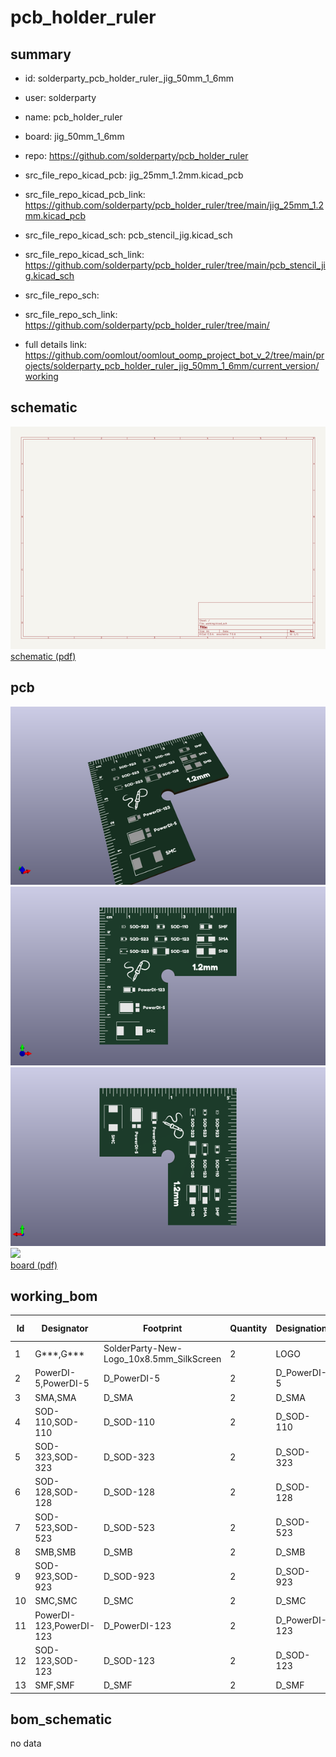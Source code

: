 # pcb_holder_ruler
 
## summary 
* id: solderparty_pcb_holder_ruler_jig_50mm_1_6mm
* user: solderparty
* name: pcb_holder_ruler
* board: jig_50mm_1_6mm
* repo: https://github.com/solderparty/pcb_holder_ruler
* src_file_repo_kicad_pcb: jig_25mm_1.2mm.kicad_pcb
* src_file_repo_kicad_pcb_link: https://github.com/solderparty/pcb_holder_ruler/tree/main/jig_25mm_1.2mm.kicad_pcb
* src_file_repo_kicad_sch: pcb_stencil_jig.kicad_sch
* src_file_repo_kicad_sch_link: https://github.com/solderparty/pcb_holder_ruler/tree/main/pcb_stencil_jig.kicad_sch

* src_file_repo_sch: 
* src_file_repo_sch_link: https://github.com/solderparty/pcb_holder_ruler/tree/main/
* full details link: https://github.com/oomlout/oomlout_oomp_project_bot_v_2/tree/main/projects/solderparty_pcb_holder_ruler_jig_50mm_1_6mm/current_version/working  

## schematic  
![](working_schematic_600.png)  
[schematic (pdf)](working_schematic.pdf) 






















## pcb  
![](working_3d_600.png) 
![](working_3d_front_600.png)  
![](working_3d_back_600.png)  
![](working_600.png)  
[board (pdf)](working.pdf)  

## working_bom
| Id | Designator | Footprint | Quantity | Designation | Supplier and ref |  | None | 
| --- | --- | --- | --- | --- | --- | --- | --- | 
| 1 | G***,G*** | SolderParty-New-Logo_10x8.5mm_SilkScreen | 2 | LOGO |  |  | [''] | 
| 2 | PowerDI-5,PowerDI-5 | D_PowerDI-5 | 2 | D_PowerDI-5 |  |  | [''] | 
| 3 | SMA,SMA | D_SMA | 2 | D_SMA |  |  | [''] | 
| 4 | SOD-110,SOD-110 | D_SOD-110 | 2 | D_SOD-110 |  |  | [''] | 
| 5 | SOD-323,SOD-323 | D_SOD-323 | 2 | D_SOD-323 |  |  | [''] | 
| 6 | SOD-128,SOD-128 | D_SOD-128 | 2 | D_SOD-128 |  |  | [''] | 
| 7 | SOD-523,SOD-523 | D_SOD-523 | 2 | D_SOD-523 |  |  | [''] | 
| 8 | SMB,SMB | D_SMB | 2 | D_SMB |  |  | [''] | 
| 9 | SOD-923,SOD-923 | D_SOD-923 | 2 | D_SOD-923 |  |  | [''] | 
| 10 | SMC,SMC | D_SMC | 2 | D_SMC |  |  | [''] | 
| 11 | PowerDI-123,PowerDI-123 | D_PowerDI-123 | 2 | D_PowerDI-123 |  |  | [''] | 
| 12 | SOD-123,SOD-123 | D_SOD-123 | 2 | D_SOD-123 |  |  | [''] | 
| 13 | SMF,SMF | D_SMF | 2 | D_SMF |  |  | [''] | 


## bom_schematic
no data


